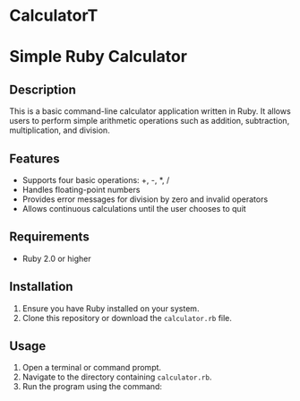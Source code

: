 # CalculatorT
# Simple Ruby Calculator

## Description
This is a basic command-line calculator application written in Ruby. It allows users to perform simple arithmetic operations such as addition, subtraction, multiplication, and division.

## Features
- Supports four basic operations: +, -, *, /
- Handles floating-point numbers
- Provides error messages for division by zero and invalid operators
- Allows continuous calculations until the user chooses to quit

## Requirements
- Ruby 2.0 or higher

## Installation
1. Ensure you have Ruby installed on your system.
2. Clone this repository or download the `calculator.rb` file.

## Usage
1. Open a terminal or command prompt.
2. Navigate to the directory containing `calculator.rb`.
3. Run the program using the command:
